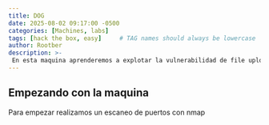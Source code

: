 ```yaml
---
title: DOG
date: 2025-08-02 09:17:00 -0500
categories: [Machines, labs]
tags: [hack the box, easy]     # TAG names should always be lowercase
author: Rootber
description: >- 
 En esta maquina aprenderemos a explotar la vulnerabilidad de file upload asi como escaneo de puertos, listado de directorios, dumpeo de .git, rever shell php, entre otras cosas. 
---
```


## Empezando con la maquina

Para empezar realizamos un escaneo de puertos con nmap

